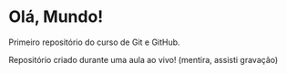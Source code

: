 # Olá, Mundo!
 Primeiro repositório do curso de Git e GitHub.

Repositório criado durante uma aula ao vivo! (mentira, assisti gravação)